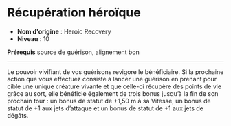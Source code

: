 # Récupération héroïque

 * **Nom d'origine** : Heroic Recovery
 * **Niveau** : 10


<p><strong>Prérequis</strong> source de guérison, alignement bon</p>
<hr>
<p>Le pouvoir vivifiant de vos guérisons revigore le bénéficiaire. Si la prochaine action que vous effectuez consiste à lancer une guérison en prenant pour cible une unique créature vivante et que celle-ci récupère des points de vie grâce au sort, elle bénéficie également de trois bonus jusqu’à la fin de son prochain tour : un bonus de statut de +1,50 m à sa Vitesse, un bonus de statut de +1 aux jets d’attaque et un bonus de statut de +1 aux jets de dégâts.</p>